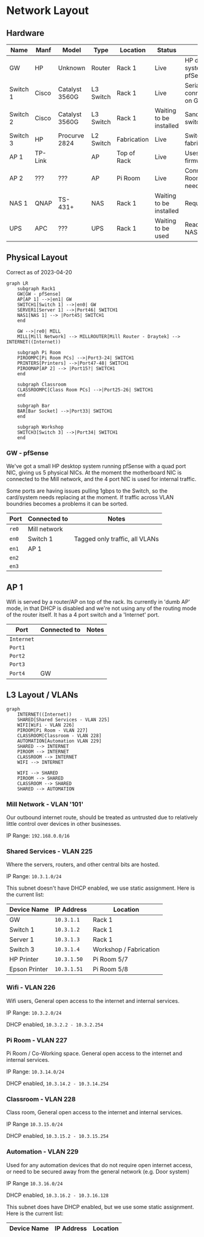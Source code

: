 # Network Layout

## Hardware

| Name     | Manf    | Model          | Type      | Location    | Status                  | Notes                                  |
| -------- | ------- | -------------- | --------- | ----------- | ----------------------- | -------------------------------------- |
| GW       | HP      | Unknown        | Router    | Rack 1      | Live                    | HP desktop system running pfSense      |
| Switch 1 | Cisco   | Catalyst 3560G | L3 Switch | Rack 1      | Live                    | Serial console connected to USB on GW  |
| Switch 2 | Cisco   | Catalyst 3560G | L3 Switch | Rack 1      | Waiting to be installed | Sandbox/Learning switch                |
| Switch 3 | HP      | Procurve 2824  | L2 Switch | Fabrication | Live                    | Switch for the fabrication area        |
| AP 1     | TP-Link |                | AP        | Top of Rack | Live                    | Uses stock firmware                    |
| AP 2     | ???     | ???            | AP        | Pi Room     | Live                    | Connects to Pi Room VLAN, needs fixing |
| NAS 1    | QNAP    | TS-431+        | NAS       | Rack 1      | Waiting to be installed | Requires PSU                           |
| UPS      | APC     | ???            | UPS       | Rack 1      | Waiting to be used      | Ready to go when NAS has a PSU         |

## Physical Layout

Correct as of 2023-04-20

```mermaid
graph LR
    subgraph Rack1
    GW[GW - pfSense] 
    AP[AP 1] -->|en1| GW
    SWITCH1[Switch 1] -->|en0| GW
    SERVER1[Server 1] -->|Port46| SWITCH1
    NAS1[NAS 1] --> |Port45| SWITCH1
    end

    GW -->|re0| MILL
    MILL[Mill Network] --> MILLROUTER[Mill Router - Draytek] --> INTERNET((Internet))
    
    subgraph Pi Room
    PIROOMPC[Pi Room PCs] -->|Port3-24| SWITCH1
    PRINTERS[Printers] -->|Port47-48| SWITCH1
    PIROOMAP[AP 2] --> |Port15?| SWITCH1
    end

    subgraph Classroom
    CLASSROOMPC[Class Room PCs] -->|Port25-26| SWITCH1
    end
    
    subgraph Bar
    BAR[Bar Socket] -->|Port33| SWITCH1
    end
    
    subgraph Workshop
    SWITCH3[Switch 3] -->|Port34| SWITCH1
    end
```

### GW - pfSense

We've got a small HP desktop system running pfSense with a quad port NIC, giving us 5 physical NICs. At the moment the motherboard NIC is connected to the Mill network, and the 4 port NIC is used for internal traffic.

Some ports are having issues pulling 1gbps to the Switch, so the card/system needs replacing at the moment. If traffic across VLAN boundries becomes a problems it can be sorted.

| Port  | Connected to | Notes                          |
| ----- | ------------ | ------------------------------ |
| `re0` | Mill network |                                |
| `en0` | Switch 1     | Tagged only traffic, all VLANs |
| `en1` | AP 1         |                                |
| `en2` |              |                                |
| `en3` |              |                                |

## AP 1

Wifi is served by a router/AP on top of the rack. Its currently in 'dumb AP' mode, in that DHCP is disabled and we're not using any of the routing mode of the router itself. It has a 4 port switch and a 'Internet' port.

| Port       | Connected to | Notes |
| ---------- | ------------ | ----- |
| `Internet` |              |       |
| `Port1`    |              |       |
| `Port2`    |              |       |
| `Port3`    |              |       |
| `Port4`    | GW           |       |

## L3 Layout / VLANs

```mermaid
graph
    INTERNET((Internet))
    SHARED[Shared Services - VLAN 225]
    WIFI[WiFi - VLAN 226]
    PIROOM[Pi Room - VLAN 227]
    CLASSROOM[Classroom - VLAN 228]
    AUTOMATION[Automation VLAN 229]
    SHARED --> INTERNET
    PIROOM --> INTERNET
    CLASSROOM --> INTERNET
    WIFI --> INTERNET
    
    WIFI --> SHARED
    PIROOM --> SHARED
    CLASSROOM --> SHARED
    SHARED --> AUTOMATION
```

### Mill Network - VLAN '101'

Our outbound internet route, should be treated as untrusted due to relatively little control over devices in other businesses.

IP Range: `192.168.0.0/16`

### Shared Services - VLAN 225

Where the servers, routers, and other central bits are hosted.

IP Range: `10.3.1.0/24`

This subnet doesn't have DHCP enabled, we use static assignment. Here is the current list:

| Device Name   | IP Address  | Location               |
| ------------- | ----------- | ---------------------- |
| GW            | `10.3.1.1`  | Rack 1                 |
| Switch 1      | `10.3.1.2`  | Rack 1                 |
| Server 1      | `10.3.1.3`  | Rack 1                 |
| Switch 3      | `10.3.1.4`  | Workshop / Fabrication |
| HP Printer    | `10.3.1.50` | Pi Room 5/7            |
| Epson Printer | `10.3.1.51` | Pi Room 5/8            |

### Wifi - VLAN 226

Wifi users, General open access to the internet and internal services.

IP Range: `10.3.2.0/24`

DHCP enabled, `10.3.2.2 - 10.3.2.254`

### Pi Room - VLAN 227

Pi Room / Co-Working space. General open access to the internet and internal services.

IP Range: `10.3.14.0/24`

DHCP enabled, `10.3.14.2 - 10.3.14.254`

### Classroom - VLAN 228

Class room, General open access to the internet and internal services.

IP Range `10.3.15.0/24`

DHCP enabled, `10.3.15.2 - 10.3.15.254`

### Automation - VLAN 229

Used for any automation devices that do not require open internet access, or need to be secured away from the general network (e.g. Door system)

IP Range `10.3.16.0/24`

DHCP enabled, `10.3.16.2 - 10.3.16.128`

This subnet does have DHCP enabled, but we use some static assignment. Here is the current list:

| Device Name | IP Address | Location |
| ----------- | ---------- | -------- |
